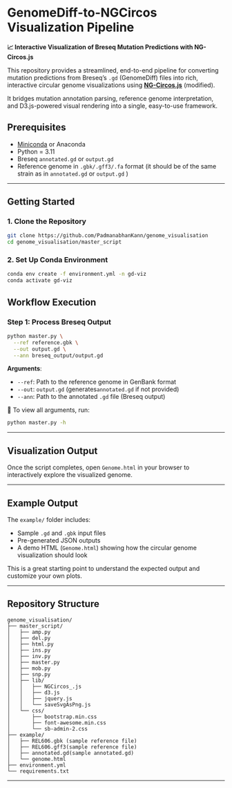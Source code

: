 
# GenomeDiff-to-NGCircos Visualization Pipeline

**📈 Interactive Visualization of Breseq Mutation Predictions with NG-Circos.js**

This repository provides a streamlined, end-to-end pipeline for converting mutation predictions from Breseq’s `.gd` (GenomeDiff) files into rich, interactive circular genome visualizations using **[NG-Circos.js](https://github.com/dugongjs/NG-Circos)** (modified).

It bridges mutation annotation parsing, reference genome interpretation, and D3.js-powered visual rendering into a single, easy-to-use framework.


## Prerequisites

- [Miniconda](https://docs.conda.io/en/latest/miniconda.html) or Anaconda
- Python = 3.11
- Breseq `annotated.gd` or `output.gd` 
- Reference genome in `.gbk/.gff3/.fa` format (it should be of the same strain as in `annotated.gd` or `output.gd` )

---

## Getting Started

### 1. Clone the Repository

```bash
git clone https://github.com/PadmanabhanKann/genome_visualisation
cd genome_visualisation/master_script
```

### 2. Set Up Conda Environment

```bash
conda env create -f environment.yml -n gd-viz
conda activate gd-viz
```


## Workflow Execution

### Step 1: Process Breseq Output

```bash
python master.py \
  --ref reference.gbk \
  --out output.gd \
  --ann breseq_output/output.gd
```

**Arguments**:

- `--ref`: Path to the reference genome in GenBank format
- `--out`: `output.gd` (generates`annotated.gd` if not provided)
- `--ann`: Path to the annotated `.gd` file (Breseq output)

📎 To view all arguments, run:

```bash
python master.py -h
```

---

## Visualization Output

Once the script completes, open `Genome.html` in your browser to interactively explore the visualized genome.

---

## Example Output

The `example/` folder includes:

- Sample `.gd` and `.gbk` input files
- Pre-generated JSON outputs
- A demo HTML (`Genome.html`) showing how the circular genome visualization should look

This is a great starting point to understand the expected output and customize your own plots.

---

## Repository Structure

```
genome_visualisation/
├── master_script/
│   ├── amp.py
│   ├── del.py
│   ├── html.py
│   ├── ins.py
│   ├── inv.py
│   ├── master.py
│   ├── mob.py
│   ├── snp.py
│   ├── lib/
│   │   ├── NGCircos_.js
│   │   ├── d3.js
│   │   ├── jquery.js
│   │   └── saveSvgAsPng.js
│   └── css/
│       ├── bootstrap.min.css
│       ├── font-awesome.min.css
│       └── sb-admin-2.css
├── example/
│   ├── REL606.gbk (sample reference file)
│   ├── REL606.gff3(sample reference file)
│   ├── annotated.gd(sample annotated.gd)
│   └── genome.html
├── environment.yml
└── requirements.txt

```

---

